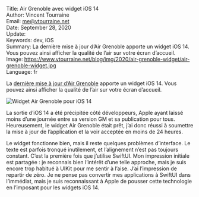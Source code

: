 Title:     Air Grenoble avec widget iOS 14  
Author:    Vincent Tourraine  
Email:     me@vtourraine.net  
Date:      September 28, 2020  
Update:    
Keywords:  dev, iOS  
Summary:   La dernière mise à jour d’Air Grenoble apporte un widget iOS 14. Vous pouvez ainsi afficher la qualité de l’air sur votre écran d’accueil.  
Image:     https://www.vtourraine.net/blog/img/2020/air-grenoble-widget/air-grenoble-widget.jpg  
Language:  fr  


La [dernière mise à jour d’Air Grenoble](https://apps.apple.com/app/air-grenoble/id1183533416) apporte un widget iOS 14. Vous pouvez ainsi afficher la qualité de l’air sur votre écran d’accueil.

![Widget Air Grenoble pour iOS 14](/blog/img/2020/air-grenoble-widget/air-grenoble-widget.jpg)

La sortie d’iOS 14 a été précipitée côté développeurs, Apple ayant laissé moins d’une journée entre sa version GM et sa publication pour tous. Heureusement, le widget Air Grenoble était prêt, j’ai donc réussi à soumettre la mise à jour de l’application et la voir acceptée en moins de 24 heures.

Le widget fonctionne bien, mais il reste quelques problèmes d’interface. Le texte est parfois tronqué inutilement, et l’alignement n’est pas toujours constant. C’est la première fois que j’utilise SwiftUI. Mon impression initiale est partagée : je reconnais bien l’intérêt d’une telle approche, mais je suis encore trop habitué à UIKit pour me sentir à l’aise. J’ai l’impression de repartir de zéro. Je ne pense pas convertir mes applications à SwiftUI dans l’immédiat, mais je suis reconnaissant à Apple de pousser cette technologie en l’imposant pour les widgets iOS 14.
